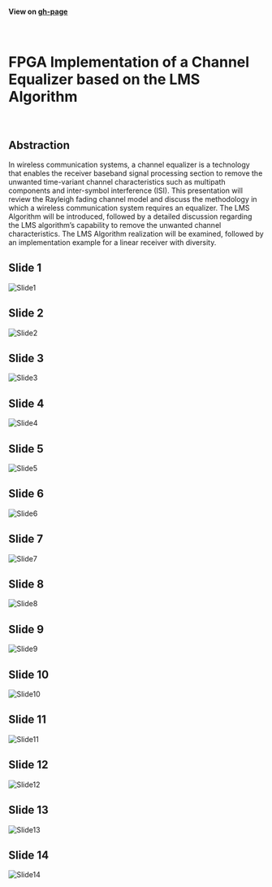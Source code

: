 #### View on [gh-page](http://odelayio.github.io/FPGA-Channel-Equalizer/)
<br>

# FPGA Implementation of a Channel Equalizer based on the LMS Algorithm
<br>

   
## Abstraction
In wireless communication systems, a channel equalizer is a technology that enables the receiver baseband signal processing section to remove the unwanted time-variant channel characteristics such as multipath components and inter-symbol interference (ISI).  This presentation will review the Rayleigh fading channel model and discuss the methodology in which a wireless communication system requires an equalizer.  The LMS Algorithm will be introduced, followed by a detailed discussion regarding the LMS algorithm’s capability to remove the unwanted channel characteristics.  The LMS Algorithm realization will be examined, followed by an implementation example for a linear receiver with diversity. 



## Slide 1
![Slide1](http://odelay.io/projects/FPGA-Channel-Equalizer/Slide1.PNG)

## Slide 2
![Slide2](http://odelay.io/projects/FPGA-Channel-Equalizer/Slide2.PNG)


## Slide 3
![Slide3](http://odelayio.github.io/FPGA-Channel-Equalizer/images/Slide3.PNG)


## Slide 4
![Slide4](http://odelayio.github.io/FPGA-Channel-Equalizer/images/Slide4.PNG)


## Slide 5
![Slide5](http://odelayio.github.io/FPGA-Channel-Equalizer/images/Slide5.PNG)


## Slide 6
![Slide6](http://odelayio.github.io/FPGA-Channel-Equalizer/images/Slide6.PNG)


## Slide 7
![Slide7](http://odelayio.github.io/FPGA-Channel-Equalizer/images/Slide7.PNG)


## Slide 8
![Slide8](http://odelayio.github.io/FPGA-Channel-Equalizer/images/Slide8.PNG)


## Slide 9
![Slide9](http://odelayio.github.io/FPGA-Channel-Equalizer/images/Slide9.PNG)


## Slide 10
![Slide10](http://odelayio.github.io/FPGA-Channel-Equalizer/images/Slide10.PNG)


## Slide 11
![Slide11](http://odelayio.github.io/FPGA-Channel-Equalizer/images/Slide11.PNG)


## Slide 12
![Slide12](http://odelayio.github.io/FPGA-Channel-Equalizer/images/Slide12.PNG)


## Slide 13
![Slide13](http://odelayio.github.io/FPGA-Channel-Equalizer/images/Slide13.PNG)


## Slide 14
![Slide14](http://odelayio.github.io/FPGA-Channel-Equalizer/images/Slide14.PNG)
